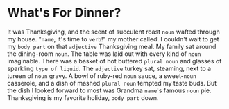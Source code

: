 # What's For Dinner?

It was Thanksgiving, and the scent of succulent roast `noun` wafted through my house. "`name`, it's time to `verb`!" my mother called. I couldn't wait to get my `body part` on that `adjective` Thanksgiving meal. My family sat around the dining-room `noun`. The table was laid out with every kind of `noun` imaginable. There was a basket of hot buttered `plural noun` and glasses of sparkling `type of liquid`. The `adjective` turkey sat, steaming, next to a tureen of `noun` gravy. A bowl of ruby-red `noun` sauce, a sweet-`noun` casserole, and a dish of mashed `plural noun` tempted my taste buds. But the dish I looked forward to most was Grandma `name`'s famous `noun` pie. Thanksgiving is my favorite holiday, `body part` down.

